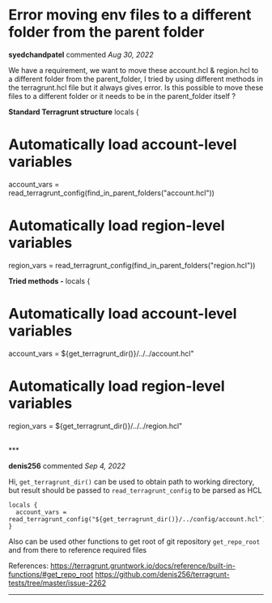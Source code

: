 # Error moving env files to a different folder from the parent folder

**syedchandpatel** commented *Aug 30, 2022*

We have a requirement, we want to move these account.hcl & region.hcl to a different folder from the parent_folder, I tried by using different methods in the terragrunt.hcl file but it always gives error. Is this possible to move these files to a different folder or it needs to be in the parent_folder itself ?

**Standard Terragrunt structure**
 locals {
  # Automatically load account-level variables
  account_vars = read_terragrunt_config(find_in_parent_folders("account.hcl"))

  # Automatically load region-level variables
  region_vars = read_terragrunt_config(find_in_parent_folders("region.hcl"))

**Tried methods -** 
locals {
  # Automatically load account-level variables
  account_vars = ${get_terragrunt_dir()}/../../account.hcl"

  # Automatically load region-level variables
  region_vars = ${get_terragrunt_dir()}/../../region.hcl"

 
<br />
***


**denis256** commented *Sep 4, 2022*

Hi,
`get_terragrunt_dir()` can be used to obtain path to working directory, but result should be passed to `read_terragrunt_config` to be parsed as HCL

```
locals {
  account_vars = read_terragrunt_config("${get_terragrunt_dir()}/../config/account.hcl")
}
```

Also can be used other functions to get root of git repository `get_repo_root` and from there to reference required files

References:
https://terragrunt.gruntwork.io/docs/reference/built-in-functions/#get_repo_root
https://github.com/denis256/terragrunt-tests/tree/master/issue-2262
***

